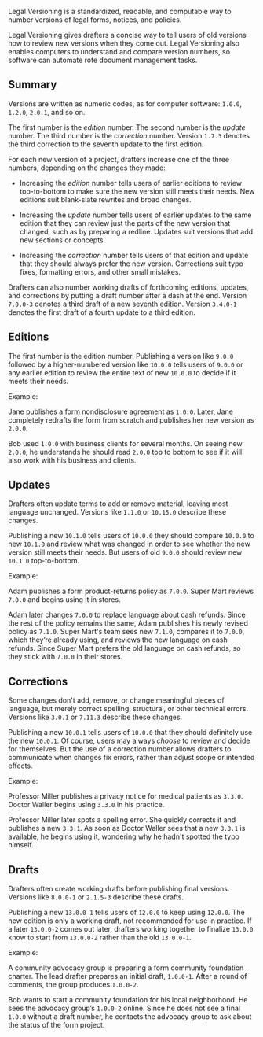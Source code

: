 Legal Versioning is a standardized, readable, and computable way to number versions of legal forms, notices, and policies.

Legal Versioning gives drafters a concise way to tell users of old versions how to review new versions when they come out. Legal Versioning also enables computers to understand and compare version numbers, so software can automate rote document management tasks.

## Summary

Versions are written as numeric codes, as for computer software: `1.0.0`, `1.2.0`, `2.0.1`, and so on.

The first number is the _edition_ number.  The second number is the _update_ number.  The third number is the _correction_ number.  Version `1.7.3` denotes the third correction to the seventh update to the first edition.

For each new version of a project, drafters increase one of the three numbers, depending on the changes they made:

- Increasing the _edition_ number tells users of earlier editions to review top-to-bottom to make sure the new version still meets their needs. New editions suit blank-slate rewrites and broad changes.

- Increasing the _update_ number tells users of earlier updates to the same edition that they can review just the parts of the new version that changed, such as by preparing a redline. Updates suit versions that add new sections or concepts.

- Increasing the _correction_ number tells users of that edition and update that they should always prefer the new version. Corrections suit typo fixes, formatting errors, and other small mistakes.

Drafters can also number working drafts of forthcoming editions, updates, and corrections by putting a draft number after a dash at the end.  Version `7.0.0-3` denotes a third draft of a new seventh edition.  Version `3.4.0-1` denotes the first draft of a fourth update to a third edition.

## Editions

The first number is the edition number. Publishing a version like `9.0.0` followed by a higher-numbered version like `10.0.0` tells users of `9.0.0` or any earlier edition to review the entire text of new `10.0.0` to decide if it meets their needs.

Example:

Jane publishes a form nondisclosure agreement as `1.0.0`.  Later, Jane completely redrafts the form from scratch and publishes her new version as `2.0.0`.

Bob used `1.0.0` with business clients for several months.  On seeing new `2.0.0`, he understands he should read `2.0.0` top to bottom to see if it will also work with his business and clients.

## Updates

Drafters often update terms to add or remove material, leaving most language unchanged.  Versions like `1.1.0` or `10.15.0` describe these changes.

Publishing a new `10.1.0` tells users of `10.0.0` they should compare `10.0.0` to new `10.1.0` and review what was changed in order to see whether the new version still meets their needs.  But users of old `9.0.0` should review new `10.1.0` top-to-bottom.

Example:

Adam publishes a form product-returns policy as `7.0.0`.  Super Mart reviews `7.0.0` and begins using it in stores.

Adam later changes `7.0.0` to replace language about cash refunds.  Since the rest of the policy remains the same, Adam publishes his newly revised policy as `7.1.0`.  Super Mart's team sees new `7.1.0`, compares it to `7.0.0`, which they’re already using, and reviews the new language on cash refunds.  Since Super Mart prefers the old language on cash refunds, so they stick with `7.0.0` in their stores.

## Corrections

Some changes don't add, remove, or change meaningful pieces of language, but merely correct spelling, structural, or other technical errors.  Versions like `3.0.1` or `7.11.3` describe these changes.

Publishing a new `10.0.1` tells users of `10.0.0` that they should definitely use the new `10.0.1`.  Of course, users may always _choose_ to review and decide for themselves.  But the use of a correction number allows drafters to communicate when changes fix errors, rather than adjust scope or intended effects.

Example:

Professor Miller publishes a privacy notice for medical patients as `3.3.0`.  Doctor Waller begins using `3.3.0` in his practice.

Professor Miller later spots a spelling error.  She quickly corrects it and publishes a new `3.3.1`.  As soon as Doctor Waller sees that a new `3.3.1` is available, he begins using it, wondering why he hadn't spotted the typo himself.

## Drafts

Drafters often create working drafts before publishing final versions.  Versions like `8.0.0-1` or `2.1.5-3` describe these drafts.

Publishing a new `13.0.0-1` tells users of `12.0.0` to keep using `12.0.0`.  The new edition is only a working draft, not recommended for use in practice.  If a later `13.0.0-2` comes out later, drafters working together to finalize `13.0.0` know to start from `13.0.0-2` rather than the old `13.0.0-1`.

Example:

A community advocacy group is preparing a form community foundation charter.  The lead drafter prepares an initial draft, `1.0.0-1`.  After a round of comments, the group produces `1.0.0-2`.

Bob wants to start a community foundation for his local neighborhood.  He sees the advocacy group’s `1.0.0-2` online.  Since he does not see a final `1.0.0` without a draft number, he contacts the advocacy group to ask about the status of the form project.
